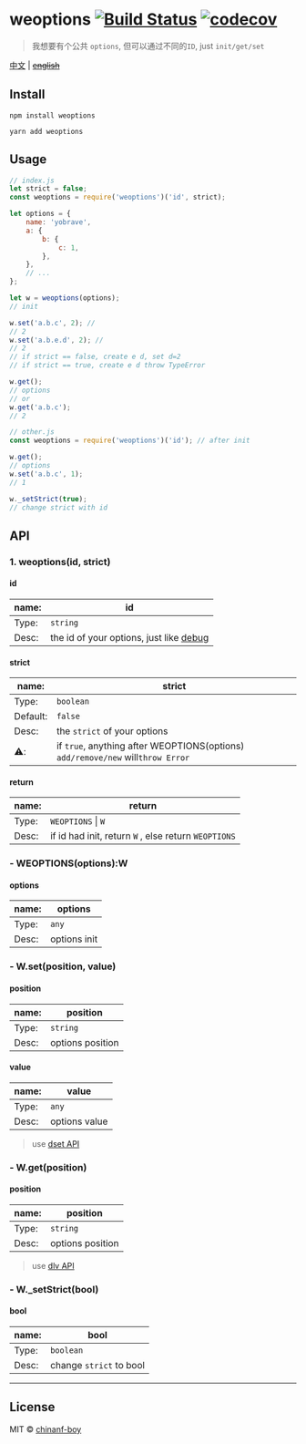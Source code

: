 # weoptions [![Build Status](https://travis-ci.org/chinanf-boy/weoptions.svg?branch=master)](https://travis-ci.org/chinanf-boy/weoptions) [![codecov](https://codecov.io/gh/chinanf-boy/weoptions/badge.svg?branch=master)](https://codecov.io/gh/chinanf-boy/weoptions?branch=master)

> 我想要有个公共 `options`, 但可以通过不同的`ID`, just `init/get/set`

[中文](./readme.md) | ~~[english](./readme.en.md)~~

## Install

```
npm install weoptions
```

```
yarn add weoptions
```

## Usage

```js
// index.js
let strict = false;
const weoptions = require('weoptions')('id', strict);

let options = {
	name: 'yobrave',
	a: {
		b: {
			c: 1,
		},
	},
	// ...
};

let w = weoptions(options);
// init

w.set('a.b.c', 2); //
// 2
w.set('a.b.e.d', 2); //
// 2
// if strict == false, create e d, set d=2
// if strict == true, create e d throw TypeError

w.get();
// options
// or
w.get('a.b.c');
// 2
```

```js
// other.js
const weoptions = require('weoptions')('id'); // after init

w.get();
// options
w.set('a.b.c', 1);
// 1

w._setStrict(true);
// change strict with id
```

## API

### 1. weoptions(id, strict)

#### id

| name: | id                                                                              |
| ----- | ------------------------------------------------------------------------------- |
| Type: | `string`                                                                        |
| Desc: | the id of your options, just like [debug](https://github.com/visionmedia/debug) |

#### strict

| name:    | strict                                                                          |
| -------- | ------------------------------------------------------------------------------- |
| Type:    | `boolean`                                                                       |
| Default: | `false`                                                                         |
| Desc:    | the `strict` of your options                                                    |
| ⚠️:      | if `true`, anything after WEOPTIONS(options) `add/remove/new` will`throw Error` |  |

#### return

| name: | return                                               |
| ----- | ---------------------------------------------------- |
| Type: | `WEOPTIONS` \| `W`                                   |
| Desc: | if id had init, return `W` , else return `WEOPTIONS` |

### - WEOPTIONS(options):W

#### options

| name: | options      |
| ----- | ------------ |
| Type: | `any`        |
| Desc: | options init |

### - W.set(position, value)

#### position

| name: | position         |
| ----- | ---------------- |
| Type: | `string`         |
| Desc: | options position |

#### value

| name: | value         |
| ----- | ------------- |
| Type: | `any`         |
| Desc: | options value |

> use [dset API](https://github.com/lukeed/dset)

### - W.get(position)

#### position

| name: | position         |
| ----- | ---------------- |
| Type: | `string`         |
| Desc: | options position |

> use [dlv API](https://github.com/developit/dlv)

### - W.\_setStrict(bool)

#### bool

| name: | bool                    |
| ----- | ----------------------- |
| Type: | `boolean`               |
| Desc: | change `strict` to bool |

---

## License

MIT © [chinanf-boy](http://llever.com)
